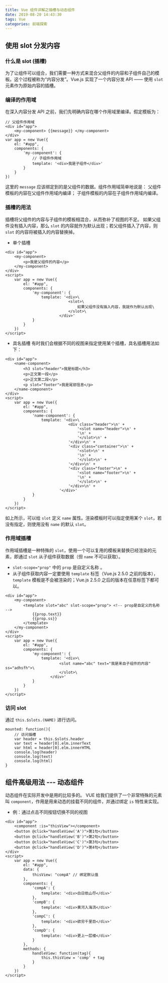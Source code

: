 ```yaml
---
title: Vue 组件详解之插槽与动态组件
date: 2019-08-20 14:43:30
tags: Vue
categories: 前端探索
---
```


## 使用 slot 分发内容
### 什么是 slot (插槽)
为了让组件可以组合，我们需要一种方式来混合父组件的内容和子组件自己的模板。这个过程被称为“内容分发”。Vue.js 实现了一个内容分发 API —— 使用 `slot` 元素作为原始内容的插槽。

### 编译的作用域
在深入内容分发 API 之前，我们先明确内容在哪个作用域里编译。假定模板为：
```
// 父组件作用域
<div id="app">
    <my-component> {{message}} </my-component>
</div>
var app = new Vue({
    el: "#app", 
    components: {
        'my-component': {
            // 子组件作用域
            template: '<div>我是子组件</div>'
        }
    }
})
```
这里的 `message` 应该绑定到的是父组件的数据。组件作用域简单地说是：
父组件模板的内容在父组件作用域内编译；
子组件模板的内容在子组件作用域内编译。

### 插槽的用法
插槽将父组件的内容与子组件的模板相混合，从而弥补了视图的不足。
如果父组件没有插入内容，那么 `slot` 的内容就作为默认出现；若父组件插入了内容，则 `slot` 的内容将被插入的内容替换掉。
+ 单个插槽
```
<div id="app">
    <my-component>
        <p>我是父组件的内容</p>
    </my-component>
</div>
<script>
    var app = new Vue({
        el: "#app", 
        components: {
            'my-component': {
                template: '<div>\
                            <slot>\
                                如果父组件没有插入内容，我就作为默认出现\
                            </slot>\
                        </div>'
            }
        }
    })
</script>
```
+ 具名插槽
有时我们会根据不同的视图来指定使用某个插槽，具名插槽用法如下：
```
<div id="app">
    <name-component>
        <h3 slot="header">我是标题</h3>
        <p>正文第一段</p>
        <p>正文第二段</p>
        <p slot="footer">我是尾部信息</p>
    </name-component>
</div>
<script>
    var app = new Vue({
        el: "#app", 
        components: {
            'name-component': {
                template: '<div>\
                            <div class="header">\n' +
                                '<slot name="header">\n' +
                                '\n' +	
                                '</slot>\n' +
                            '</div>\n' +
                            '<div class="container">\n' +
                                '<slot>\n' +
                                '\n' +
                                '</slot>\n' +
                            '</div>\n' +
                            '<div class="footer">\n' +
                                '<slot name="footer">\n' +
                                '\n' +	
                                '</slot>\n' +
                            '</div>\n' +
                        '</div>'
            }
        }
    })
</script>
```
如上所示，可以给 `slot` 定义 `name` 属性。渲染模板时可以指定使用某个 `slot`，若没有指定，则使用没有 `name` 的默认 `slot`。

### 作用域插槽
作用域插槽是一种特殊的 `slot`，使用一个可以复用的模板来替换已经渲染的元素，即通过 `slot` 从子组件获取数据（但 `name` 不可以获取）。
+ `slot-scope="prop"` 中的 `prop` 是自定义名称 。
+ 从子组件获取内容一定要使用 `template` 标签（Vue.js 2.5.0 之前的版本），`template` 模板是不会被渲染的；Vue.js 2.5.0 之后的版本在任意标签下都可以。
```
<div id="app">
    <my-component>
        <template slot="abc" slot-scope="prop"> <!-- prop是自定义的名称 -->
            {{prop.text}}
            {{prop.ss}}
        </template>
    </my-component>
</div>
<script>
    var app = new Vue({
        el: "#app", 
        components: {
            'my-component': {
                template: '<div>\
                        <slot name="abc" text="我是来自子组件的内容" ss="adhsfh">\
                        </slot>\
                    </div>'
            }
        }
    })
</script>
```
### 访问 slot
通过 `this.$slots.(NAME)` 进行访问。
```
mounted: function(){
    // 访问插槽
    var header = this.$slots.header
    var text = header[0].elm.innerText
    var html = header[0].elm.innerHTML
    console.log(header)
    console.log(text)
    console.log(html)
}
```

## 组件高级用法 --- 动态组件
动态组件在实际开发中是用的比较多的。
VUE 给我们提供了一个非常特殊的元素叫 `component`，作用是用来动态的挂载不同的组件，并通过绑定 `is` 特性来实现。
+ 例：通过点击不同按钮切换不同的视图
```
<div id="app">
    <component :is="thisView"></component>
    <button @click="handleView('A')">第1句</button>
    <button @click="handleView('B')">第2句</button>
    <button @click="handleView('C')">第3句</button>
    <button @click="handleView('D')">第4句</button>
</div>
<script>
    var app = new Vue({
        el: "#app", 
        data: {
            thisView: "compA" // 绑定默认值
        },
        components: {
            'compA': {
                template: '<div>白日依山尽</div>'
            },
            'compB': {
                template: '<div>黄河入海流</div>'
            },
            'compC': {
                template: '<div>欲穷千里目</div>'
            },
            'compD': {
                template: '<div>更上一层楼</div>'
            }
        },
        methods: {
            handleView: function(tag){
                this.thisView = 'comp' + tag
            }
        }
    })
</script>
```